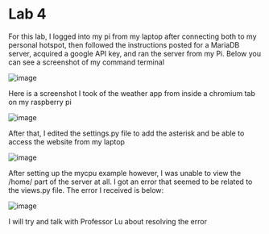 # Lab 4

<p>For this lab, I logged into my pi from my laptop after connecting both to my personal hotspot, then followed the instructions posted for a MariaDB server, acquired a google API key, and ran the server from my Pi. Below you can see a screenshot of my command terminal</p>

![image](https://github.com/cromero2/Design6/assets/98184880/3da6b2f8-2c67-4b22-a8c5-0828b00e0a30)


<p>Here is a screenshot I took of the weather app from inside a chromium tab on my raspberry pi</p>

![image](https://github.com/cromero2/Design6/assets/98184880/b0d8e51c-5962-470a-bd12-691d3e61408d)

<p> After that, I edited the settings.py file to add the asterisk and be able to access the website from my laptop</p>

![image](https://github.com/cromero2/Design6/assets/98184880/2bad7083-9515-48c8-a1c2-39d8038a2214)

After setting up the mycpu example however, I was unable to view the /home/ part of the server at all. I got an error that seemed to be related to the views.py file. The error I received is below:

![image](https://github.com/cromero2/Design6/assets/98184880/965c9661-5173-4a08-ae67-82aa6a97e78a)

I will try and talk with Professor Lu about resolving the error
